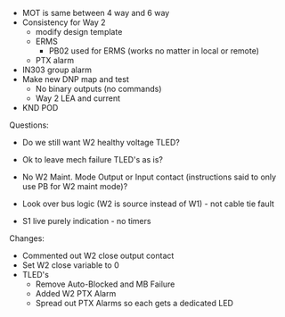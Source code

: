 - MOT is same between 4 way and 6 way
- Consistency for Way 2
	- modify design template
	- ERMS
		- PB02 used for ERMS (works no matter in local or remote)
	- PTX alarm
- IN303 group alarm
- Make new DNP map and test
	- No binary outputs (no commands)
	- Way 2 LEA and current
- KND POD

Questions:
-  Do we still want W2 healthy voltage TLED?
- Ok to leave mech failure TLED's as is?
- No W2 Maint. Mode Output or Input contact (instructions said to only use PB for W2 maint mode)?


- Look over bus logic (W2 is source instead of W1) - not cable tie fault
- S1 live purely indication - no timers

Changes:
- Commented out W2 close output contact
- Set W2 close variable to 0
- TLED's
	- Remove Auto-Blocked and MB Failure
	- Added W2 PTX Alarm
	- Spread out PTX Alarms so each gets a dedicated LED